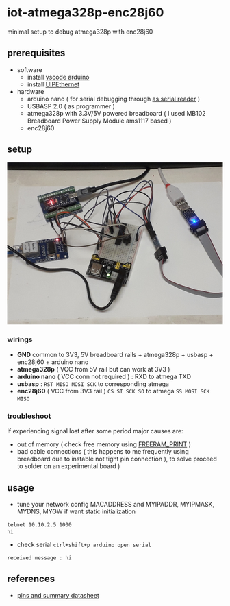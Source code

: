 # iot-atmega328p-enc28j60

minimal setup to debug atmega328p with enc28j60

## prerequisites

- software
  - install [vscode arduino](https://github.com/devel0/knowledge/blob/master/arduino/vscode-arduino.md)
  - install [UIPEthernet](https://github.com/UIPEthernet/UIPEthernet)
- hardware
  - arduino nano ( for serial debugging through [as serial reader](https://github.com/devel0/iot-arduino-nano-as-serial-reader) )
  - USBASP 2.0 ( as programmer )
  - atmega328p with 3.3V/5V powered breadboard ( I used MB102 Breadboard Power Supply Module ams1117 based )
  - enc28j60

## setup

![img](doc/setup.jpg)

### wirings

- **GND** common to 3V3, 5V breadboard rails + atmega328p + usbasp + enc28j60 + arduino nano
- **atmega328p** ( VCC from 5V rail but can work at 3V3 )
- **arduino nano** ( VCC conn not required ) : RXD to atmega TXD
- **usbasp** : `RST MISO MOSI SCK` to corresponding atmega
- **enc28j60** ( VCC from 3V3 rail ) `CS SI SCK SO` to atmega `SS MOSI SCK MISO`

### troubleshoot

If experiencing signal lost after some period major causes are:
- out of memory ( check free memory using [FREERAM_PRINT](https://github.com/Locoduino/MemoryUsage) )
- bad cable connections ( this happens to me frequently using breadboard due to instable not tight pin connection ), to solve proceed to solder on an experimental board )

## usage

- tune your network config MACADDRESS and MYIPADDR, MYIPMASK, MYDNS, MYGW if want static initialization

```
telnet 10.10.2.5 1000
hi
```

- check serial `ctrl+shift+p arduino open serial`

```
received message : hi
```

## references

- [pins and summary datasheet](http://ww1.microchip.com/downloads/en/DeviceDoc/Atmel-42735-8-bit-AVR-Microcontroller-ATmega328-328P_Summary.pdf)
